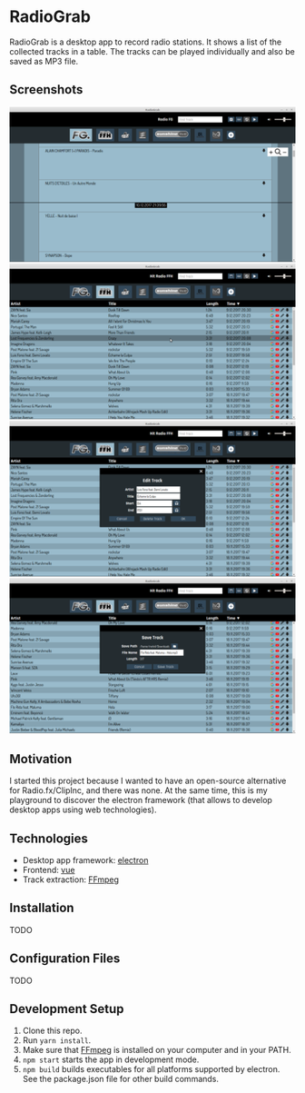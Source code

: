 # RadioGrab

RadioGrab is a desktop app to record radio stations. It shows a list of the collected tracks in a table. The tracks can be played individually and also be saved as MP3 file.

## Screenshots

<img src="doc/screenshot1.png">

<img src="doc/screenshot2.png">

<img src="doc/screenshot3.png">

<img src="doc/screenshot4.png">

## Motivation

I started this project because I wanted to have an open-source alternative for Radio.fx/ClipInc, and there was none. At the same time, this is my playground to discover the electron framework (that allows to develop desktop apps using web technologies).

## Technologies

* Desktop app framework: [electron](https://electron.atom.io/)
* Frontend: [vue](https://vuejs.org/)
* Track extraction: [FFmpeg](https://www.ffmpeg.org/download.html)

## Installation

TODO

## Configuration Files

TODO

## Development Setup

1. Clone this repo.
2. Run `yarn install`.
3. Make sure that [FFmpeg](https://www.ffmpeg.org/download.html) is installed on your computer and in your PATH.
4. `npm start` starts the app in development mode.
5. `npm build` builds executables for all platforms supported by electron. See the package.json file for other build commands.